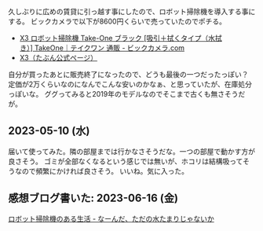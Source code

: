 久しぶりに広めの賃貸に引っ越す事にしたので、ロボット掃除機を導入する事にする。
ビックカメラで以下が8600円くらいで売っていたのでポチる。

- [X3 ロボット掃除機 Take-One ブラック [吸引＋拭くタイプ（水拭き）] TakeOne｜テイクワン 通販 - ビックカメラ.com](https://www.biccamera.com/bc/item/7253244/)
- [X3（たぶん公式ページ）](https://take1tech.com/products/x3)

自分が買ったあとに販売終了になったので、どうも最後の一つだったっぽい？
定価が2万くらいなのになんでこんな安いのかなぁ、と思っていたが、在庫処分っぽいな。
ググってみると2019年のモデルなのでそこまで古くも無さそうだが。

## 2023-05-10 (水)

届いて使ってみた。隣の部屋までは行かなさそうだな。一つの部屋で動かす方が良さそう。
ゴミが全部なくなるという感じでは無いが、ホコリは結構吸ってそうなので頻繁にかければ良さそう。
いいね。気に入った。

## 感想ブログ書いた: 2023-06-16 (金)

[ロボット掃除機のある生活 - なーんだ、ただの水たまりじゃないか](https://karino2.github.io/2023/06/16/robot_vacuum_life.html)